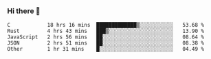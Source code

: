 ### Hi there 👋

<!--
**WShiBin/WShiBin** is a ✨ _special_ ✨ repository because its `README.md` (this file) appears on your GitHub profile.

Here are some ideas to get you started:

- 🔭 I’m currently working on ...
- 🌱 I’m currently learning ...
- 👯 I’m looking to collaborate on ...
- 🤔 I’m looking for help with ...
- 💬 Ask me about ...
- 📫 How to reach me: ...
- 😄 Pronouns: ...
- ⚡ Fun fact: ...
-->

<!--START_SECTION:waka-->
```text
C            18 hrs 16 mins  █████████████▒░░░░░░░░░░░   53.68 % 
Rust         4 hrs 43 mins   ███▒░░░░░░░░░░░░░░░░░░░░░   13.90 % 
JavaScript   2 hrs 56 mins   ██░░░░░░░░░░░░░░░░░░░░░░░   08.64 % 
JSON         2 hrs 51 mins   ██░░░░░░░░░░░░░░░░░░░░░░░   08.38 % 
Other        1 hr 31 mins    █░░░░░░░░░░░░░░░░░░░░░░░░   04.49 % 
```
<!--END_SECTION:waka-->
